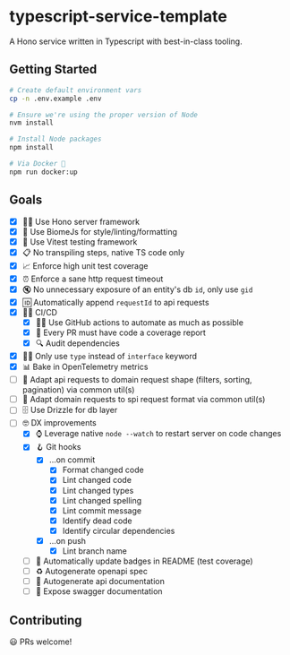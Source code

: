 # typescript-service-template

A Hono service written in Typescript with best-in-class tooling.

## Getting Started

```sh
# Create default environment vars
cp -n .env.example .env

# Ensure we're using the proper version of Node
nvm install

# Install Node packages
npm install

# Via Docker 🐳
npm run docker:up
```

## Goals

- [x] 🐕‍🦺 Use Hono server framework
- [x] 💅 Use BiomeJs for style/linting/formatting
- [x] 🧪 Use Vitest testing framework
- [x] 📋 No transpiling steps, native TS code only
- [x] 📈 Enforce high unit test coverage
- [x] ⏰ Enforce a sane http request timeout
- [x] 🔇 No unnecessary exposure of an entity's db `id`, only use `gid`
- [x] 🆔 Automatically append `requestId` to api requests
- [x] 🧑‍🏭 CI/CD
  - [x] 👨‍⚕️ Use GitHub actions to automate as much as possible
  - [x] 📔 Every PR must have code a coverage report
  - [x] 🔍 Audit dependencies
- [x] 🧑‍⚖️ Only use `type` instead of `interface` keyword
- [x] 📊 Bake in OpenTelemetry metrics
- [ ] 👷 Adapt api requests to domain request shape (filters, sorting, pagination) via common util(s)
- [ ] 🏪 Adapt domain requests to spi request format via common util(s)
- [ ] 🗄️ Use Drizzle for db layer
- [ ] 🤓 DX improvements
  - [x] ⌚ Leverage native `node --watch` to restart server on code changes
  - [x] 🪝 Git hooks
    - [x] ...on commit
      - [x] Format changed code
      - [x] Lint changed code
      - [x] Lint changed types
      - [x] Lint changed spelling
      - [x] Lint commit message
      - [x] Identify dead code
      - [x] Identify circular dependencies
    - [x] ...on push
      - [x] Lint branch name
  - [ ] 📛 Automatically update badges in README (test coverage)
  - [ ] ♻️ Autogenerate openapi spec
  - [ ] 📘 Autogenerate api documentation
  - [ ] 📗 Expose swagger documentation

## Contributing

😃 PRs welcome!
